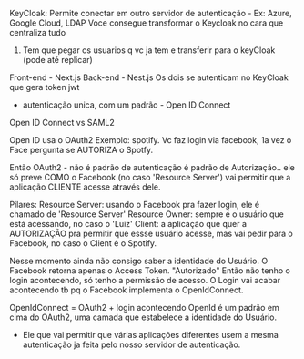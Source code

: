 KeyCloak:
Permite conectar em outro servidor de autenticação - Ex: Azure, Google Cloud, LDAP
Voce consegue transformar o Keycloak no cara que centraliza tudo

1. Tem que pegar os usuarios q vc ja tem e transferir para o keyCloak (pode até replicar)

Front-end - Next.js
Back-end - Nest.js
Os dois se autenticam no KeyCloak que gera token jwt

- autenticação unica, com um padrão - Open ID Connect

Open ID Connect vs SAML2

Open ID usa o OAuth2
Exemplo: spotify.
Vc faz login via facebook, 1a vez o Face pergunta se AUTORIZA o Spotfy.

Então OAuth2 - não é padrão de autenticação é padrão de Autorização.. ele só preve COMO o Facebook (no caso 'Resource Server') vai permitir que a aplicação CLIENTE acesse através dele.

Pilares:
Resource Server: usando o Facebook pra fazer login, ele é chamado de 'Resource Server'
Resource Owner: sempre é o usuário que está acessando, no caso o 'Luiz'
Client: a aplicação que quer a AUTORIZAÇÃO pra permitir que essse usuário acesse, mas vai pedir para o Facebook, no caso o Client é o Spotify.

Nesse momento ainda não consigo saber a identidade do Usuário.
O Facebook retorna apenas o Access Token. "Autorizado"
Então não tenho o login acontecendo, só tenho a permissão de acesso.
O Login vai acabar acontecendo tb pq o Facebook implementa o OpenIdConnect.

OpenIdConnect = OAuth2 + login acontecendo
OpenId é um padrão em cima do OAuth2, uma camada que estabelece a identidade do Usuário.

- Ele que vai permitir que várias aplicações diferentes usem a mesma autenticação ja feita pelo nosso servidor de autenticação.
